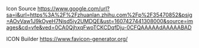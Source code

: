 Icon Source
https://www.google.com/url?sa=i&url=https%3A%2F%2Fzhuanlan.zhihu.com%2Fp%2F35470852&psig=AOvVaw1J9kOyeH7Nisd5iy2UMDQE&ust=1607427441308000&source=images&cd=vfe&ved=0CA0QjhxqFwoTCKCDqfDju-0CFQAAAAAdAAAAABAD

ICON Builder
https://www.favicon-generator.org/